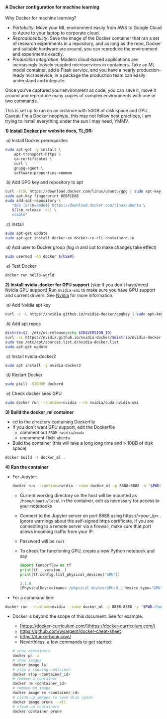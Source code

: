 #### A Docker configuration for machine learning

Why Docker for machine learning?

- *Portability*: Move your ML environment easily from AWS to Google Cloud to Azure to your laptop to corporate cloud.
- *Reproduceability*: Save the image of the Docker container that ran a set of research experiments in a  repository, and as long as the repo, Docker and suitable hardware are around, you can reproduce the environment and experiments exactly.
- *Production integration*: Modern cloud-based applications are increasingly loosely coupled microservices in containers. Take an ML model container, add a Flask service, and you have a nearly production-ready microservice, in a package the production team can easily understand and integrate.

Once you've captured your environment as code, you can save it, move it around and reproduce many copies of complex environments with one or two commands.

This is set up to run on an instance with 50GB of disk space and GPU. Caveat: I'm a Docker neophyte, this may not follow best practices, I am trying to install everything under the sun I may need, YMMV.

**1) [Install Docker](https://docs.docker.com/install/linux/docker-ce/ubuntu/) per website docs, TL;DR:** 

​	*a)* Install Docker prerequisites

```bash
sudo apt-get -y install \
    apt-transport-https \
    ca-certificates \
    curl \
    gnupg-agent \
    software-properties-common 

```

​	*b)* Add GPG key and repository to apt

```bash
curl -fsSL https://download.docker.com/linux/ubuntu/gpg | sudo apt-key add -
sudo apt-key fingerprint 0EBFCD88
sudo add-apt-repository \
   "deb [arch=amd64] https://download.docker.com/linux/ubuntu \
   $(lsb_release -cs) \
   stable"
```

​	*c)* Install

```bash
sudo apt-get update
sudo apt-get install docker-ce docker-ce-cli containerd.io
```

​	*d)* Add user to Docker group (log in and out to make changes take effect)

```bash
sudo usermod -aG docker ${USER}
```

​	*e)* Test Docker

```bash
docker run hello-world
```

**2) Install  nvidia-docker for GPU support** (skip if you don't have/need Nvidia GPU support) 
Run `nvidia-smi` to make sure you have GPU support and current drivers. See [Nvidia](https://devblogs.nvidia.com/gpu-containers-runtime/) for more information.

​	*a)* Add Nvidia apt key

```bash
curl -s -L https://nvidia.github.io/nvidia-docker/gpgkey | sudo apt-key add -
```

​	*b)* Add apt repos

```bash
distrib=$(. /etc/os-release;echo $ID$VERSION_ID)
curl -sL https://nvidia.github.io/nvidia-docker/$distrib/nvidia-docker.list | \
sudo tee /etc/apt/sources.list.d/nvidia-docker.list
sudo apt-get update
```

​	*c)* Install nvidia-docker2

```bash
sudo apt install -y nvidia-docker2
```

​	*d)* Restart Docker

```bash
sudo pkill -SIGHUP dockerd
```

​	*e)* Check docker sees GPU

```bash
sudo docker run --runtime=nvidia --rm nvidia/cuda nvidia-smi
```

**3) Build the docker_ml container** 

- cd to the directory containing Dockerfile
- If you don't want GPU support, edit the Dockerfile
  - comment out ```FROM nvidia/cuda```
  - uncomment ```FROM ubuntu```
- Build the container (this will take a long long time and > 10GB of disk space)

```bash
docker build -t docker_ml .
```

**4) Run the container**

- For Jupyter:

  ```bash
  docker run --runtime=nvidia --name docker_ml -p 8888:8888 -v "$PWD:/home/ubuntu/local" --rm docker_ml
  ```

  - Current working directory on the host will be mounted as `/home/ubuntu/local` in the container, edit as necessary for access to your notebooks

  - Connect to the Jupyter server on port 8888 using https://<your_ip> . Ignore warnings about the self-signed https certificate. If you are connecting to a remote server via a firewall, make sure that port allows incoming traffic from your IP.

  - Password will be `root`

  - To check for functioning GPU, create a new Python notebook and say

    ```python
    import tensorflow as tf
    print(tf.__version__)
    print(tf.config.list_physical_devices('GPU'))
    
    2.1.0
    [PhysicalDevice(name='/physical_device:GPU:0', device_type='GPU')]
    ```

- For a command line:

```bash
docker run --runtime=nvidia --name docker_ml -p 8888:8888 -v "$PWD:/home/ubuntu/local" -it --rm docker_ml bash
```

- Docker is beyond the scope of this document. See for example:

  - [https://docker-curriculum.com/](https://docker-curriculum.com/)
  - https://github.com/wsargent/docker-cheat-sheet
  - https://dockerbook.com/
  - Neverthless. a few commands to get started:
  
  ```bash
  # show containers
  docker ps -a
  # show images
  docker image ls
  # stop a running container
  docker stop <container_id>
  # remove a container
  docker rm <container_id>
  # remove an image
  docker image rm <container_id>
  # clean up images to save disk space
  docker image prune --all
  # clean up containers
  docker container prune
  ```
  
  
